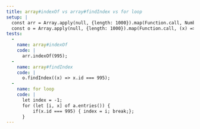 ```yaml
---
title: array#indexOf vs array#findIndex vs for loop
setup: |
  const arr = Array.apply(null, {length: 1000}).map(Function.call, Number);
  const o = Array.apply(null, {length: 1000}).map(Function.call, (x) => {return {id:x}});
tests:
  -
    name: array#indexOf
    code: |
      arr.indexOf(995);
  -
    name: array#findIndex
    code: |
      o.findIndex((x) => x.id === 995);
  -
    name: for loop
    code: |
      let index = -1;
      for (let [i, x] of a.entries()) {
          if(x.id === 995) { index = i; break;};
      }
---
```


